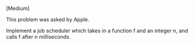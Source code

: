 [Medium]

This problem was asked by Apple.

Implement a job scheduler which takes in a function f and an integer n, and calls f after n milliseconds.
